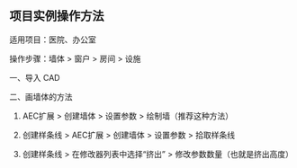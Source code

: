 项目实例操作方法
----
适用项目：医院、办公室

操作步骤：墙体 > 窗户 > 房间 > 设施

一、导入 CAD

二、画墙体的方法

1. AEC扩展 > 创建墙体 > 设置参数 > 绘制墙（推荐这种方法）

2. 创建样条线 > AEC扩展 > 创建墙体 > 设置参数 > 拾取样条线

3. 创建样条线 > 在修改器列表中选择“挤出” > 修改参数数量（也就是挤出高度）
